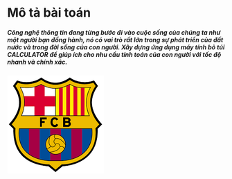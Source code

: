 # Mô tả bài toán

<h5> Công nghệ thông tin đang từng bước đi vào cuộc sống của chúng ta như một
người bạn đồng hành, nó có vai trò rất lớn trong sự phát triển của đất nước và trong đời sống của con người. Xây dựng ứng dụng máy tính bỏ túi CALCULATOR để
giúp ích cho nhu cầu tính toán của con người với tốc độ nhanh và chính xác. </h5>
<p> </p>

![alt text](bd/fcb.png)
